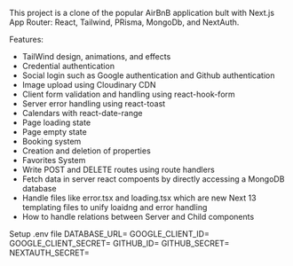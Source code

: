 This project is a clone of the popular AirBnB application bult with Next.js App Router: React, Tailwind, PRisma, MongoDb, and NextAuth.

Features:
- TailWind design, animations, and effects
- Credential authentication
- Social login such as Google authentication and Github authentication
- Image upload using Cloudinary CDN
- Client form validation and handling using react-hook-form
- Server error handling using react-toast
- Calendars with react-date-range
- Page loading state
- Page empty state
- Booking system
- Creation and deletion of properties
- Favorites System
- Write POST and DELETE routes using route handlers
- Fetch data in server react compoents by directly accessing a MongoDB database
- Handle files like error.tsx and loading.tsx which are new Next 13 templating files to unify loaidng and error handling
- How to handle relations between Server and Child components


Setup .env file
DATABASE_URL=
GOOGLE_CLIENT_ID=
GOOGLE_CLIENT_SECRET=
GITHUB_ID=
GITHUB_SECRET=
NEXTAUTH_SECRET=
